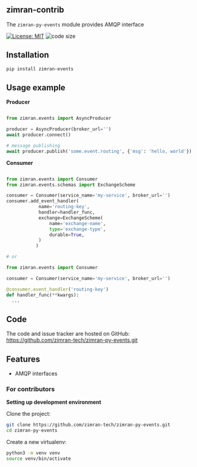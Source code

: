 ## zimran-contrib

The `zimran-py-events` module provides AMQP interface

[![License: MIT](https://img.shields.io/badge/License-MIT-green.svg?color=green&style=plastic)](https://opensource.org/licenses/MIT)
![code size](<https://img.shields.io/github/languages/code-size/zimran-tech/zimran-py-events?color=green&style=plastic>)

## Installation

```bash
pip install zimran-events
```

## Usage example

**Producer**

```python

from zimran.events import AsyncProducer

producer = AsyncProducer(broker_url='')
await producer.connect()

# message publishing
await producer.publish('some.event.routing', {'msg': 'hello, world'})
```

**Consumer**

```python

from zimran.events import Consumer
from zimran.events.schemas import ExchangeScheme

consumer = Consumer(service_name='my-service', broker_url='')
consumer.add_event_handler(
            name='routing-key',
            handler=handler_func,
            exchange=ExchangeScheme(
                name='exchange-name',
                type='exchange-type',
                durable=True,
            )
           )

# or

from zimran.events import Consumer

consumer = Consumer(service_name='my-service', broker_url='')

@consumer.event_handler('routing-key')
def handler_func(**kwargs):
  ...

```

## Code

The code and issue tracker are hosted on GitHub: <https://github.com/zimran-tech/zimran-py-events.git>

## Features

- AMQP interfaces

### For contributors

**Setting up development environment**

Clone the project:

```bash
git clone https://github.com/zimran-tech/zimran-py-events.git
cd zimran-py-events
```

Create a new virtualenv:

```bash
python3 -m venv venv
source venv/bin/activate
```
